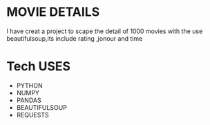
# MOVIE DETAILS
I have creat a project to scape the detail of 1000 movies 
with the use beautifulsoup,its include rating ,jonour and time

# Tech USES
- PYTHON
- NUMPY
- PANDAS
- BEAUTIFULSOUP
- REQUESTS 
